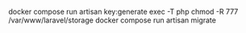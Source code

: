 docker compose run artisan key:generate
exec -T php chmod -R 777 /var/www/laravel/storage
docker compose run artisan migrate